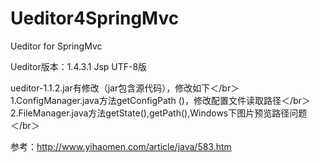 # Ueditor4SpringMvc
Ueditor for SpringMvc

Ueditor版本：1.4.3.1 Jsp UTF-8版

ueditor-1.1.2.jar有修改（jar包含源代码），修改如下＜/br＞
  1.ConfigManager.java方法getConfigPath ()，修改配置文件读取路径＜/br＞
  2.FileManager.java方法getState(),getPath(),Windows下图片预览路径问题＜/br＞

参考：http://www.yihaomen.com/article/java/583.htm
